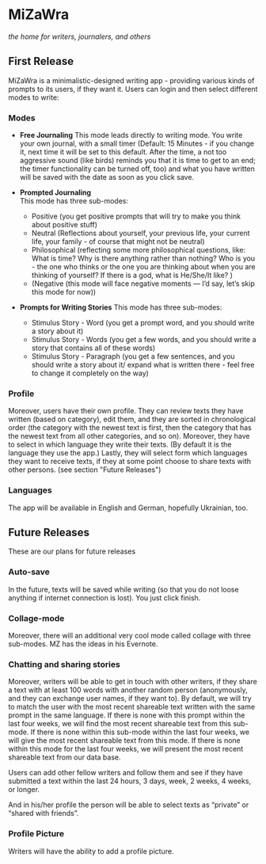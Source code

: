 # MiZaWra
*the home for writers, journalers, and others*

## First Release
MiZaWra is a minimalistic-designed writing app - providing various kinds of prompts to its users, if they want it. Users can login and then select different modes to write: 

### Modes
- **Free Journaling** 
This mode leads directly to writing mode. You write your own journal, with a small timer (Default: 15 Minutes - if you change it, next time it will be set to this default. After the time, a not too aggressive sound (like birds) reminds you that it is time to get to an end; the timer functionality can be turned off, too) and what you have written will be saved with the date as soon as you click save. 

- **Prompted Journaling**  
This mode has three sub-modes: 
  - Positive (you get positive prompts that will try to make you think about positive stuff) 
  - Neutral (Reflections about yourself, your previous life, your current life, your family - of course that might not be neutral)
  - Philosophical (reflecting some more philosophical questions, like: What is time? Why is there anything rather than nothing? Who is you - the one who thinks or the one you are thinking about when you are thinking of yourself? If there is a god, what is He/She/It like? ) 
  - (Negative (this mode will face negative moments — I’d say, let’s skip this mode for now))
  
- **Prompts for Writing Stories**
This mode has three sub-modes: 
  - Stimulus Story - Word (you get a prompt word, and you should write a story about it) 
  - Stimulus Story - Words (you get a few words, and you should write a story that contains all of these words)
  - Stimulus Story - Paragraph (you get a few sentences, and you should write a story about it/ expand what is written there - feel free to change it completely on the way) 

### Profile
Moreover, users have their own profile. They can review texts they have written (based on category), edit them, and they are sorted in chronological order (the category with the newest text is first, then the category that has the newest text from all other categories, and so on). Moreover, they have to select in which language they write their texts. (By default it is the language they use the app.) Lastly, they will select form which languages they want to receive texts, if they at some point choose to share texts with other persons. (see section "Future Releases") 

### Languages
The app will be available in English and German, hopefully Ukrainian, too. 

## Future Releases
These are our plans for future releases

### Auto-save
In the future, texts will be saved while writing (so that you do not loose anything if internet connection is lost). You just click finish. 

### Collage-mode
Moreover, there will an additional very cool mode called collage with three sub-modes. MZ has the ideas in his Evernote. 

### Chatting and sharing stories
Moreover, writers will be able to get in touch with other writers, if they share a text with at least 100 words with another random person (anonymously, and they can exchange user names, if they want to). By default, we will try to match the user with the most recent shareable text written with the same prompt in the same language. If there is none with this prompt within the last four weeks, we will find the most recent shareable text from this sub-mode. If there is none within this sub-mode within the last four weeks, we will give the most recent shareable text from this mode. If there is none within this mode for the last four weeks, we will present the most recent shareable text from our data base. 

Users can add other fellow writers and follow them and see if they have submitted a text within the last 24 hours, 3 days, week, 2 weeks, 4 weeks, or longer. 

And in his/her profile the person will be able to select texts as “private” or “shared with friends”. 

### Profile Picture
Writers will have the ability to add a profile picture. 
